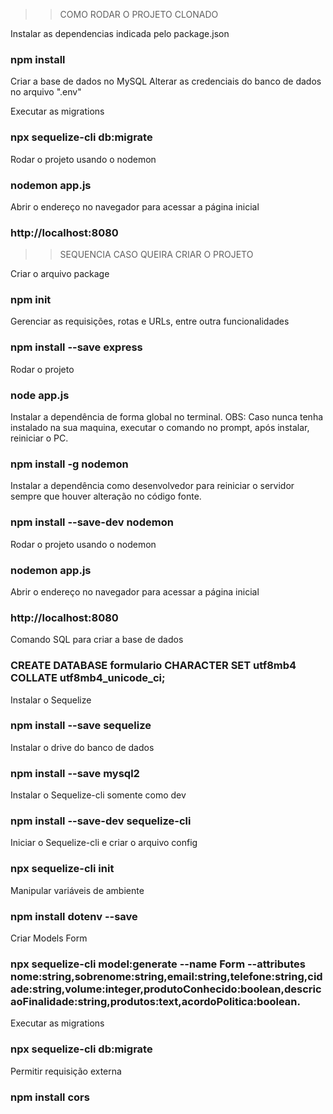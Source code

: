 >> COMO RODAR O PROJETO CLONADO

Instalar as dependencias indicada pelo package.json
### npm install

Criar a base de dados no MySQL
Alterar as credenciais do banco de dados no arquivo ".env"

Executar as migrations
### npx sequelize-cli db:migrate

Rodar o projeto usando o nodemon
### nodemon app.js

Abrir o endereço no navegador para acessar a página inicial
### http://localhost:8080


>> SEQUENCIA CASO QUEIRA CRIAR O PROJETO

Criar o arquivo package
### npm init

Gerenciar as requisições, rotas e URLs, entre outra funcionalidades
### npm install --save express

Rodar o projeto
### node app.js

Instalar a dependência de forma global no terminal. OBS: Caso nunca tenha instalado na sua maquina, executar o comando no prompt, após instalar, reiniciar o PC.
### npm install -g nodemon

Instalar a dependência como desenvolvedor para reiniciar o servidor sempre que houver alteração no código fonte.
### npm install --save-dev nodemon

Rodar o projeto usando o nodemon
### nodemon app.js

Abrir o endereço no navegador para acessar a página inicial
### http://localhost:8080

Comando SQL para criar a base de dados
### CREATE DATABASE formulario CHARACTER SET utf8mb4 COLLATE utf8mb4_unicode_ci;

Instalar o Sequelize
### npm install --save sequelize
<!-- Sequelize é uma biblioteca Javascript que facilita o gerenciamento do banco de dados SQL -->

Instalar o drive do banco de dados
### npm install --save mysql2

Instalar o Sequelize-cli somente como dev
### npm install --save-dev sequelize-cli
<!-- Sequelize-cli, interface de linha de comando usada para criar modelos, configurações e arquivos de migração para bancos de dados -->

Iniciar o Sequelize-cli e criar o arquivo config
### npx sequelize-cli init

Manipular variáveis de ambiente
### npm install dotenv --save

Criar Models Form
### npx sequelize-cli model:generate --name Form --attributes nome:string,sobrenome:string,email:string,telefone:string,cidade:string,volume:integer,produtoConhecido:boolean,descricaoFinalidade:string,produtos:text,acordoPolitica:boolean. 
<!-- O campo de "produtos" foi adicionado de forma manual na 'migration' e na 'models/form,js'. -->

Executar as migrations
### npx sequelize-cli db:migrate

Permitir requisição externa
### npm install cors


